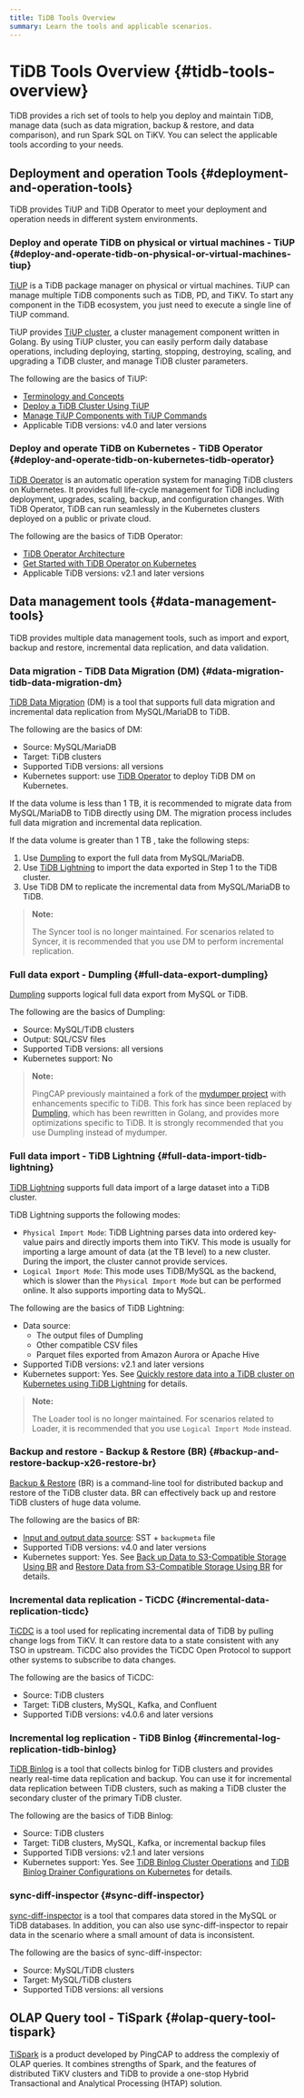 ```yaml
---
title: TiDB Tools Overview
summary: Learn the tools and applicable scenarios.
---
```


# TiDB Tools Overview {#tidb-tools-overview}

TiDB provides a rich set of tools to help you deploy and maintain TiDB, manage data (such as data migration, backup &#x26; restore, and data comparison), and run Spark SQL on TiKV. You can select the applicable tools according to your needs.

## Deployment and operation Tools {#deployment-and-operation-tools}

TiDB provides TiUP and TiDB Operator to meet your deployment and operation needs in different system environments.

### Deploy and operate TiDB on physical or virtual machines - TiUP {#deploy-and-operate-tidb-on-physical-or-virtual-machines-tiup}

[TiUP](/tiup/tiup-overview.md) is a TiDB package manager on physical or virtual machines. TiUP can manage multiple TiDB components such as TiDB, PD, and TiKV. To start any component in the TiDB ecosystem, you just need to execute a single line of TiUP command.

TiUP provides [TiUP cluster](https://github.com/pingcap/tiup/tree/master/components/cluster), a cluster management component written in Golang. By using TiUP cluster, you can easily perform daily database operations, including deploying, starting, stopping, destroying, scaling, and upgrading a TiDB cluster, and manage TiDB cluster parameters.

The following are the basics of TiUP:

-   [Terminology and Concepts](/tiup/tiup-terminology-and-concepts.md)
-   [Deploy a TiDB Cluster Using TiUP](/production-deployment-using-tiup.md)
-   [Manage TiUP Components with TiUP Commands](/tiup/tiup-component-management.md)
-   Applicable TiDB versions: v4.0 and later versions

### Deploy and operate TiDB on Kubernetes - TiDB Operator {#deploy-and-operate-tidb-on-kubernetes-tidb-operator}

[TiDB Operator](https://github.com/pingcap/tidb-operator) is an automatic operation system for managing TiDB clusters on Kubernetes. It provides full life-cycle management for TiDB including deployment, upgrades, scaling, backup, and configuration changes. With TiDB Operator, TiDB can run seamlessly in the Kubernetes clusters deployed on a public or private cloud.

The following are the basics of TiDB Operator:

-   [TiDB Operator Architecture](https://docs.pingcap.com/tidb-in-kubernetes/stable/architecture)
-   [Get Started with TiDB Operator on Kubernetes](https://docs.pingcap.com/tidb-in-kubernetes/stable/get-started/)
-   Applicable TiDB versions: v2.1 and later versions

## Data management tools {#data-management-tools}

TiDB provides multiple data management tools, such as import and export, backup and restore, incremental data replication, and data validation.

### Data migration - TiDB Data Migration (DM) {#data-migration-tidb-data-migration-dm}

[TiDB Data Migration](/dm/dm-overview.md) (DM) is a tool that supports full data migration and incremental data replication from MySQL/MariaDB to TiDB.

The following are the basics of DM:

-   Source: MySQL/MariaDB
-   Target: TiDB clusters
-   Supported TiDB versions: all versions
-   Kubernetes support: use [TiDB Operator](https://github.com/pingcap/tidb-operator) to deploy TiDB DM on Kubernetes.

If the data volume is less than 1 TB, it is recommended to migrate data from MySQL/MariaDB to TiDB directly using DM. The migration process includes full data migration and incremental data replication.

If the data volume is greater than 1 TB , take the following steps:

1.  Use [Dumpling](/dumpling-overview.md) to export the full data from MySQL/MariaDB.
2.  Use [TiDB Lightning](/tidb-lightning/tidb-lightning-overview.md) to import the data exported in Step 1 to the TiDB cluster.
3.  Use TiDB DM to replicate the incremental data from MySQL/MariaDB to TiDB.

> **Note:**
>
> The Syncer tool is no longer maintained. For scenarios related to Syncer, it is recommended that you use DM to perform incremental replication.

### Full data export - Dumpling {#full-data-export-dumpling}

[Dumpling](/dumpling-overview.md) supports logical full data export from MySQL or TiDB.

The following are the basics of Dumpling:

-   Source: MySQL/TiDB clusters
-   Output: SQL/CSV files
-   Supported TiDB versions: all versions
-   Kubernetes support: No

> **Note:**
>
> PingCAP previously maintained a fork of the [mydumper project](https://github.com/maxbube/mydumper) with enhancements specific to TiDB. This fork has since been replaced by [Dumpling](/dumpling-overview.md), which has been rewritten in Golang, and provides more optimizations specific to TiDB. It is strongly recommended that you use Dumpling instead of mydumper.

### Full data import - TiDB Lightning {#full-data-import-tidb-lightning}

[TiDB Lightning](/tidb-lightning/tidb-lightning-overview.md) supports full data import of a large dataset into a TiDB cluster.

TiDB Lightning supports the following modes:

-   `Physical Import Mode`: TiDB Lightning parses data into ordered key-value pairs and directly imports them into TiKV. This mode is usually for importing a large amount of data (at the TB level) to a new cluster. During the import, the cluster cannot provide services.
-   `Logical Import Mode`: This mode uses TiDB/MySQL as the backend, which is slower than the `Physical Import Mode` but can be performed online. It also supports importing data to MySQL.

The following are the basics of TiDB Lightning:

-   Data source:
    -   The output files of Dumpling
    -   Other compatible CSV files
    -   Parquet files exported from Amazon Aurora or Apache Hive
-   Supported TiDB versions: v2.1 and later versions
-   Kubernetes support: Yes. See [Quickly restore data into a TiDB cluster on Kubernetes using TiDB Lightning](https://docs.pingcap.com/tidb-in-kubernetes/stable/restore-data-using-tidb-lightning) for details.

> **Note:**
>
> The Loader tool is no longer maintained. For scenarios related to Loader, it is recommended that you use `Logical Import Mode` instead.

### Backup and restore - Backup &#x26; Restore (BR) {#backup-and-restore-backup-x26-restore-br}

[Backup &#x26; Restore](/br/backup-and-restore-overview.md) (BR) is a command-line tool for distributed backup and restore of the TiDB cluster data. BR can effectively back up and restore TiDB clusters of huge data volume.

The following are the basics of BR:

-   [Input and output data source](/br/backup-and-restore-design.md#types-of-backup-files): SST + `backupmeta` file
-   Supported TiDB versions: v4.0 and later versions
-   Kubernetes support: Yes. See [Back up Data to S3-Compatible Storage Using BR](https://docs.pingcap.com/tidb-in-kubernetes/stable/backup-to-aws-s3-using-br) and [Restore Data from S3-Compatible Storage Using BR](https://docs.pingcap.com/tidb-in-kubernetes/stable/restore-from-aws-s3-using-br) for details.

### Incremental data replication - TiCDC {#incremental-data-replication-ticdc}

[TiCDC](/ticdc/ticdc-overview.md) is a tool used for replicating incremental data of TiDB by pulling change logs from TiKV. It can restore data to a state consistent with any TSO in upstream. TiCDC also provides the TiCDC Open Protocol to support other systems to subscribe to data changes.

The following are the basics of TiCDC:

-   Source: TiDB clusters
-   Target: TiDB clusters, MySQL, Kafka, and Confluent
-   Supported TiDB versions: v4.0.6 and later versions

### Incremental log replication - TiDB Binlog {#incremental-log-replication-tidb-binlog}

[TiDB Binlog](/tidb-binlog/tidb-binlog-overview.md) is a tool that collects binlog for TiDB clusters and provides nearly real-time data replication and backup. You can use it for incremental data replication between TiDB clusters, such as making a TiDB cluster the secondary cluster of the primary TiDB cluster.

The following are the basics of TiDB Binlog:

-   Source: TiDB clusters
-   Target: TiDB clusters, MySQL, Kafka, or incremental backup files
-   Supported TiDB versions: v2.1 and later versions
-   Kubernetes support: Yes. See [TiDB Binlog Cluster Operations](https://docs.pingcap.com/tidb-in-kubernetes/stable/deploy-tidb-binlog) and [TiDB Binlog Drainer Configurations on Kubernetes](https://docs.pingcap.com/tidb-in-kubernetes/stable/configure-tidb-binlog-drainer) for details.

### sync-diff-inspector {#sync-diff-inspector}

[sync-diff-inspector](/sync-diff-inspector/sync-diff-inspector-overview.md) is a tool that compares data stored in the MySQL or TiDB databases. In addition, you can also use sync-diff-inspector to repair data in the scenario where a small amount of data is inconsistent.

The following are the basics of sync-diff-inspector:

-   Source: MySQL/TiDB clusters
-   Target: MySQL/TiDB clusters
-   Supported TiDB versions: all versions

## OLAP Query tool - TiSpark {#olap-query-tool-tispark}

[TiSpark](/tispark-overview.md) is a product developed by PingCAP to address the complexiy of OLAP queries. It combines strengths of Spark, and the features of distributed TiKV clusters and TiDB to provide a one-stop Hybrid Transactional and Analytical Processing (HTAP) solution.
